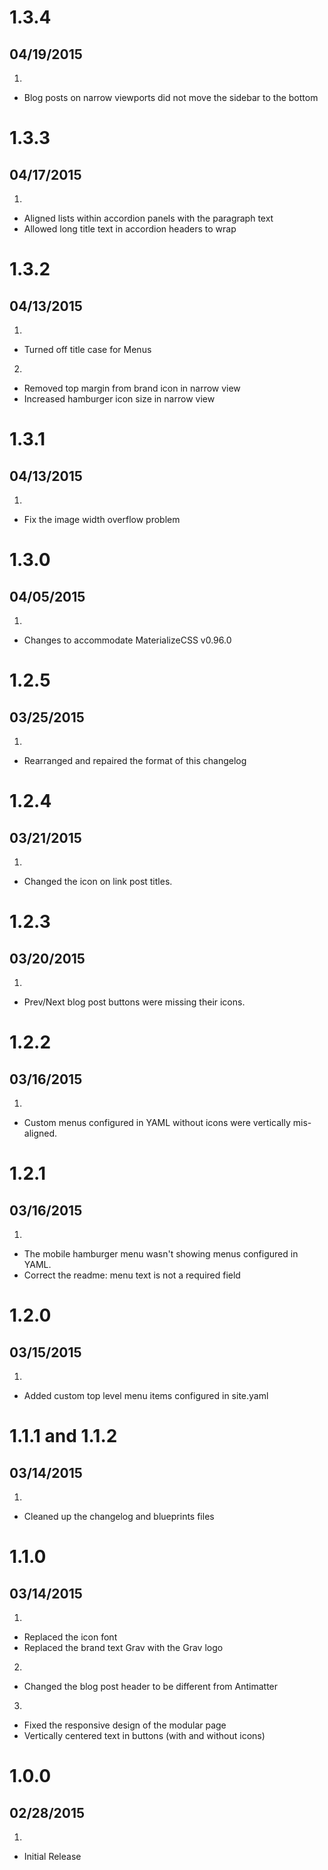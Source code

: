 # 1.3.4
## 04/19/2015
1. [](#bugfix)
  * Blog posts on narrow viewports did not move the sidebar to the bottom


# 1.3.3
## 04/17/2015

1. [](#improved)
  * Aligned lists within accordion panels with the paragraph text
  * Allowed long title text in accordion headers to wrap


# 1.3.2
## 04/13/2015

1. [](#improved)
  * Turned off title case for Menus
2. [](#bugfix)
  * Removed top margin from brand icon in narrow view
  * Increased hamburger icon size in narrow view


# 1.3.1
## 04/13/2015

1. [](#bugfix)
  * Fix the image width overflow problem


# 1.3.0
## 04/05/2015

1. [](#improved)
  * Changes to accommodate MaterializeCSS v0.96.0


# 1.2.5
## 03/25/2015

1. [](#bugfix)
  * Rearranged and repaired the format of this changelog


# 1.2.4
## 03/21/2015

1. [](#improved)
  * Changed the icon on link post titles.


# 1.2.3
## 03/20/2015

1. [](#bugfix)
  * Prev/Next blog post buttons were missing their icons.


# 1.2.2
## 03/16/2015

1. [](#bugfix)
  * Custom menus configured in YAML without icons were vertically mis-aligned.


# 1.2.1
## 03/16/2015

1. [](#bugfix)
  * The mobile hamburger menu wasn't showing menus configured in YAML.
  * Correct the readme: menu text is not a required field


# 1.2.0
## 03/15/2015

1. [](#new)
  * Added custom top level menu items configured in site.yaml


# 1.1.1 and 1.1.2
## 03/14/2015

1. [](#bugfix)
  * Cleaned up the changelog and blueprints files


# 1.1.0
## 03/14/2015

1. [](#new)
  * Replaced the icon font
  * Replaced the brand text Grav with the Grav logo
2. [](#improved)
  * Changed the blog post header to be different from Antimatter
3. [](#bugfix)
  * Fixed the responsive design of the modular page
  * Vertically centered text in buttons (with and without icons)


# 1.0.0
## 02/28/2015

1. [](#new)
  * Initial Release
